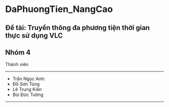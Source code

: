 # DaPhuongTien_NangCao
## Đề tài: Truyền thông đa phương tiện thời gian thực sử dụng VLC

## Nhóm 4

Thành viên
___
- Trần Ngọc Anh:
- Đỗ Sơn Tùng
- Lê Trung Kiên
- Bùi Đức Tường
___
